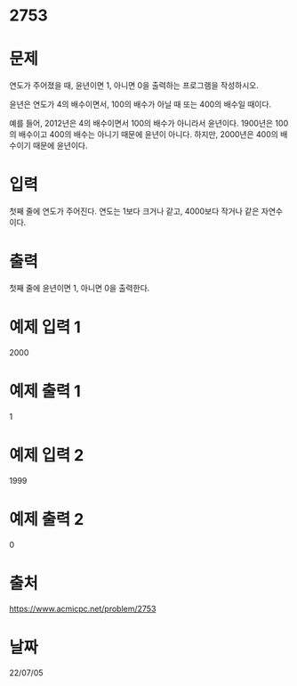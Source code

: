 # 2753

# 문제
연도가 주어졌을 때, 윤년이면 1, 아니면 0을 출력하는 프로그램을 작성하시오.

윤년은 연도가 4의 배수이면서, 100의 배수가 아닐 때 또는 400의 배수일 때이다.

예를 들어, 2012년은 4의 배수이면서 100의 배수가 아니라서 윤년이다. 1900년은 100의 배수이고 400의 배수는 아니기 때문에 윤년이 아니다. 하지만, 2000년은 400의 배수이기 때문에 윤년이다.

# 입력
첫째 줄에 연도가 주어진다. 연도는 1보다 크거나 같고, 4000보다 작거나 같은 자연수이다.

# 출력
첫째 줄에 윤년이면 1, 아니면 0을 출력한다.

# 예제 입력 1 
2000

# 예제 출력 1 
1

# 예제 입력 2 
1999

# 예제 출력 2 
0

# 출처
https://www.acmicpc.net/problem/2753

# 날짜
22/07/05
